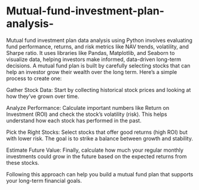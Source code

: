 # Mutual-fund-investment-plan-analysis-
Mutual fund investment plan data analysis using Python involves evaluating fund performance, returns, and risk metrics like NAV trends, volatility, and Sharpe ratio. It uses libraries like Pandas, Matplotlib, and Seaborn to visualize data, helping investors make informed, data-driven long-term decisions.
A mutual fund plan is built by carefully selecting stocks that can help an investor grow their wealth over the long term. Here’s a simple process to create one:

Gather Stock Data: Start by collecting historical stock prices and looking at how they’ve grown over time.

Analyze Performance: Calculate important numbers like Return on Investment (ROI) and check the stock’s volatility (risk). This helps understand how each stock has performed in the past.

Pick the Right Stocks: Select stocks that offer good returns (high ROI) but with lower risk. The goal is to strike a balance between growth and stability.

Estimate Future Value: Finally, calculate how much your regular monthly investments could grow in the future based on the expected returns from these stocks.

Following this approach can help you build a mutual fund plan that supports your long-term financial goals.
